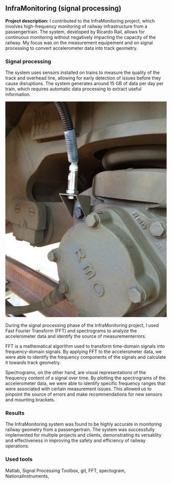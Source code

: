 <link rel="stylesheet" href="../styles.css">

## InfraMonitoring (signal processing)

**Project description:** I contributed to the InfraMonitoring project, which involves high-frequency monitoring of railway infrastructure from a passengertrain. The system, developed by Ricardo Rail, allows for continuous monitoring without negatively impacting the capacity of the railway. My focus was on the measurement equipement and on signal processing to convert accelerometer data into track geometry.

### Signal processing
The system uses sensors installed on trains to measure the quality of the track and overhead line, allowing for early detection of issues before they cause disruptions. The system generates around 15 GB of data per day per train, which requires automatic data processing to extract useful information.

<img src="../images/accelerometer.JPG?raw=true"/>

During the signal processing phase of the InfraMonitoring project, I used Fast Fourier Transform (FFT) and spectrograms to analyze the accelerometer data and identify the source of measurementerrors. 

FFT is a mathematical algorithm used to transform time-domain signals into frequency-domain signals. By applying FFT to the accelerometer data, we were able to identify the frequency components of the signals and calculate it towards track geometry.

Spectrograms, on the other hand, are visual representations of the frequency content of a signal over time. By plotting the spectrograms of the accelerometer data, we were able to identify specific frequency ranges that were associated with certain measurement issues. This allowed us to pinpoint the source of errors and make recommendations for new sensors and mounting brackets.


### Results
The InfraMonitoring system was found to be highly accurate in monitoring railway geometry from a passengertrain. The system was successfully implemented for multiple projects and clients, demonstrating its versatility and effectiveness in improving the safety and efficiency of railway operations.

### Used tools
Matlab, Signal Processing Toolbox, git, FFT, spectogram, NationalInstruments, 

